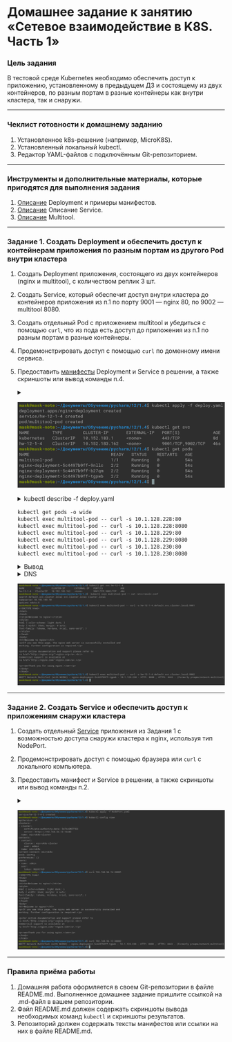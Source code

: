 # Домашнее задание к занятию «Сетевое взаимодействие в K8S. Часть 1»

### Цель задания

В тестовой среде Kubernetes необходимо обеспечить доступ к приложению, установленному в предыдущем ДЗ и состоящему из двух контейнеров, по разным портам в разные контейнеры как внутри кластера, так и снаружи.

------

### Чеклист готовности к домашнему заданию

1. Установленное k8s-решение (например, MicroK8S).
2. Установленный локальный kubectl.
3. Редактор YAML-файлов с подключённым Git-репозиторием.

------

### Инструменты и дополнительные материалы, которые пригодятся для выполнения задания

1. [Описание](https://kubernetes.io/docs/concepts/workloads/controllers/deployment/) Deployment и примеры манифестов.
2. [Описание](https://kubernetes.io/docs/concepts/services-networking/service/) Описание Service.
3. [Описание](https://github.com/wbitt/Network-MultiTool) Multitool.

------

### Задание 1. Создать Deployment и обеспечить доступ к контейнерам приложения по разным портам из другого Pod внутри кластера

1. Создать Deployment приложения, состоящего из двух контейнеров (nginx и multitool), с количеством реплик 3 шт.
2. Создать Service, который обеспечит доступ внутри кластера до контейнеров приложения из п.1 по порту 9001 — nginx 80, по 9002 — multitool 8080.
3. Создать отдельный Pod с приложением multitool и убедиться с помощью `curl`, что из пода есть доступ до приложения из п.1 по разным портам в разные контейнеры.
4. Продемонстрировать доступ с помощью `curl` по доменному имени сервиса.
5. Предоставить [манифесты](deploy.yaml) Deployment и Service в решении, а также скриншоты или вывод команды п.4.

   <details>
   <summary></summary>
   
   ```commandline
      kubectl apply -f deploy.yaml
      kubectl get svc
      kubectl get pods
   ``` 

   </details>

   ![1.1](img/1.1.png)

   <details>
   <summary>kubectl describe -f deploy.yaml</summary>

    ```commandline
    
          Name:                   nginx-deployment
    Namespace:              default
    CreationTimestamp:      Sun, 24 Sep 2023 12:19:36 +0300
    Labels:                 app=nginx
    Annotations:            deployment.kubernetes.io/revision: 1
    Selector:               app=nginx
    Replicas:               3 desired | 3 updated | 3 total | 3 available | 0 unavailable
    StrategyType:           RollingUpdate
    MinReadySeconds:        0
    RollingUpdateStrategy:  25% max unavailable, 25% max surge
    Pod Template:
      Labels:  app=nginx
      Containers:
       nginx:
        Image:        nginx:latest
        Port:         80/TCP
        Host Port:    0/TCP
        Environment:  <none>
        Mounts:       <none>
       multitool:
        Image:      wbitt/network-multitool
        Port:       8080/TCP
        Host Port:  0/TCP
        Environment:
          HTTP_PORT:   8080
          HTTPS_PORT:  8443
        Mounts:        <none>
      Volumes:         <none>
    Conditions:
      Type           Status  Reason
      ----           ------  ------
      Available      True    MinimumReplicasAvailable
      Progressing    True    NewReplicaSetAvailable
    OldReplicaSets:  <none>
    NewReplicaSet:   nginx-deployment-5c4497b9ff (3/3 replicas created)
    Events:
      Type    Reason             Age    From                   Message
      ----    ------             ----   ----                   -------
      Normal  ScalingReplicaSet  4m24s  deployment-controller  Scaled up replica set nginx-deployment-5c4497b9ff to 3
    
    
    Name:              hw-12-1-4
    Namespace:         default
    Labels:            <none>
    Annotations:       <none>
    Selector:          app=nginx
    Type:              ClusterIP
    IP Family Policy:  SingleStack
    IP Families:       IPv4
    IP:                10.152.183.162
    IPs:               10.152.183.162
    Port:              svc-nginx-http  9001/TCP
    TargetPort:        nginx-http/TCP
    Endpoints:         10.1.128.228:80,10.1.128.229:80,10.1.128.230:80
    Port:              svc-mtool-http  9002/TCP
    TargetPort:        mtool-http/TCP
    Endpoints:         10.1.128.228:8080,10.1.128.229:8080,10.1.128.230:8080
    Session Affinity:  None
    Events:            <none>
    
    
    Name:             multitool-pod
    Namespace:        default
    Priority:         0
    Service Account:  default
    Node:             microk8s/10.0.2.15
    Start Time:       Sun, 24 Sep 2023 12:19:36 +0300
    Labels:           <none>
    Annotations:      cni.projectcalico.org/containerID: 7aa79c064a23e5bd93bec5b5a9ee8f3be1f57cced4c91ae91ff128f402b5b604
                      cni.projectcalico.org/podIP: 10.1.128.231/32
                      cni.projectcalico.org/podIPs: 10.1.128.231/32
    Status:           Running
    IP:               10.1.128.231
    IPs:
      IP:  10.1.128.231
    Containers:
      pod-multitool:
        Container ID:   containerd://49a2f075541cf6a4aeabbed3c553d16618e081abeaba38d0ea586d3ddf410833
        Image:          wbitt/network-multitool
        Image ID:       docker.io/wbitt/network-multitool@sha256:d1137e87af76ee15cd0b3d4c7e2fcd111ffbd510ccd0af076fc98dddfc50a735
        Port:           <none>
        Host Port:      <none>
        State:          Running
          Started:      Sun, 24 Sep 2023 12:19:42 +0300
        Ready:          True
        Restart Count:  0
        Environment:    <none>
        Mounts:
          /var/run/secrets/kubernetes.io/serviceaccount from kube-api-access-h2fh6 (ro)
    Conditions:
      Type              Status
      Initialized       True 
      Ready             True 
      ContainersReady   True 
      PodScheduled      True 
    Volumes:
      kube-api-access-h2fh6:
        Type:                    Projected (a volume that contains injected data from multiple sources)
        TokenExpirationSeconds:  3607
        ConfigMapName:           kube-root-ca.crt
        ConfigMapOptional:       <nil>
        DownwardAPI:             true
    QoS Class:                   BestEffort
    Node-Selectors:              <none>
    Tolerations:                 node.kubernetes.io/not-ready:NoExecute op=Exists for 300s
                                 node.kubernetes.io/unreachable:NoExecute op=Exists for 300s
    Events:
      Type    Reason     Age    From               Message
      ----    ------     ----   ----               -------
      Normal  Scheduled  4m24s  default-scheduler  Successfully assigned default/multitool-pod to microk8s
      Normal  Pulling    4m23s  kubelet            Pulling image "wbitt/network-multitool"
      Normal  Pulled     4m18s  kubelet            Successfully pulled image "wbitt/network-multitool" in 1.109853103s (4.370414343s including waiting)
      Normal  Created    4m18s  kubelet            Created container pod-multitool
      Normal  Started    4m18s  kubelet            Started container pod-multitool
    
    
    ```

   </details>

   ```commandline
   kubectl get pods -o wide
   kubectl exec multitool-pod -- curl -s 10.1.128.228:80
   kubectl exec multitool-pod -- curl -s 10.1.128.228:8080
   kubectl exec multitool-pod -- curl -s 10.1.128.229:80
   kubectl exec multitool-pod -- curl -s 10.1.128.229:8080
   kubectl exec multitool-pod -- curl -s 10.1.128.230:80
   kubectl exec multitool-pod -- curl -s 10.1.128.230:8080
   ```
   
   <details>
   <summary>Вывод</summary>
   
   ![1.2](img/1.2.png)

   ```commandline
   NAME                                READY   STATUS    RESTARTS   AGE   IP             NODE       NOMINATED NODE   READINESS GATES
   multitool-pod                       1/1     Running   0          50m   10.1.128.231   microk8s   <none>           <none>
   nginx-deployment-5c4497b9ff-9nllc   2/2     Running   0          50m   10.1.128.228   microk8s   <none>           <none>
   nginx-deployment-5c4497b9ff-b27qm   2/2     Running   0          50m   10.1.128.229   microk8s   <none>           <none>
   nginx-deployment-5c4497b9ff-tgpwb   2/2     Running   0          50m   10.1.128.230   microk8s   <none>           <none>
   <!DOCTYPE html>
   <html>
   <head>
   <title>Welcome to nginx!</title>
   <style>
   html { color-scheme: light dark; }
   body { width: 35em; margin: 0 auto;
   font-family: Tahoma, Verdana, Arial, sans-serif; }
   </style>
   </head>
   <body>
   <h1>Welcome to nginx!</h1>
   <p>If you see this page, the nginx web server is successfully installed and
   working. Further configuration is required.</p>
   
   <p>For online documentation and support please refer to
   <a href="http://nginx.org/">nginx.org</a>.<br/>
   Commercial support is available at
   <a href="http://nginx.com/">nginx.com</a>.</p>
   
   <p><em>Thank you for using nginx.</em></p>
   </body>
   </html>
   WBITT Network MultiTool (with NGINX) - nginx-deployment-5c4497b9ff-9nllc - 10.1.128.228 - HTTP: 8080 , HTTPS: 8443 . (Formerly praqma/network-multitool)
   <!DOCTYPE html>
   <html>
   <head>
   <title>Welcome to nginx!</title>
   <style>
   html { color-scheme: light dark; }
   body { width: 35em; margin: 0 auto;
   font-family: Tahoma, Verdana, Arial, sans-serif; }
   </style>
   </head>
   <body>
   <h1>Welcome to nginx!</h1>
   <p>If you see this page, the nginx web server is successfully installed and
   working. Further configuration is required.</p>
   
   <p>For online documentation and support please refer to
   <a href="http://nginx.org/">nginx.org</a>.<br/>
   Commercial support is available at
   <a href="http://nginx.com/">nginx.com</a>.</p>
   
   <p><em>Thank you for using nginx.</em></p>
   </body>
   </html>
   WBITT Network MultiTool (with NGINX) - nginx-deployment-5c4497b9ff-b27qm - 10.1.128.229 - HTTP: 8080 , HTTPS: 8443 . (Formerly praqma/network-multitool)
   <!DOCTYPE html>
   <html>
   <head>
   <title>Welcome to nginx!</title>
   <style>
   html { color-scheme: light dark; }
   body { width: 35em; margin: 0 auto;
   font-family: Tahoma, Verdana, Arial, sans-serif; }
   </style>
   </head>
   <body>
   <h1>Welcome to nginx!</h1>
   <p>If you see this page, the nginx web server is successfully installed and
   working. Further configuration is required.</p>
   
   <p>For online documentation and support please refer to
   <a href="http://nginx.org/">nginx.org</a>.<br/>
   Commercial support is available at
   <a href="http://nginx.com/">nginx.com</a>.</p>
   
   <p><em>Thank you for using nginx.</em></p>
   </body>
   </html>
   WBITT Network MultiTool (with NGINX) - nginx-deployment-5c4497b9ff-tgpwb - 10.1.128.230 - HTTP: 8080 , HTTPS: 8443 . (Formerly praqma/network-multitool)
   ```

   </details>
   <details>
   <summary>DNS</summary>
   
   ```commandline
   kubectl get svc hw-12-1-4
   kubectl exec multitool-pod -- cat /etc/resolv.conf
   kubectl exec multitool-pod -- curl -s hw-12-1-4.default.svc.cluster.local:9001
   kubectl exec multitool-pod -- curl -s hw-12-1-4.default.svc.cluster.local:9002
   ```
   </details>

   ![1.3](img/1.3.png)

------

### Задание 2. Создать Service и обеспечить доступ к приложениям снаружи кластера

1. Создать отдельный [Service](NodePort.yaml) приложения из Задания 1 с возможностью доступа снаружи кластера к nginx, используя тип NodePort.
2. Продемонстрировать доступ с помощью браузера или `curl` с локального компьютера.
3. Предоставить манифест и Service в решении, а также скриншоты или вывод команды п.2.

   <details>
   <summary></summary>

   ```commandline
   kubectl apply -f NodePort.yaml
   kubectl config view 
   curl 192.168.56.12:30081
   curl 192.168.56.12:30082
   ```
   </details>   
   
   ![2](img/2.png)
   
------

### Правила приёма работы

1. Домашняя работа оформляется в своем Git-репозитории в файле README.md. Выполненное домашнее задание пришлите ссылкой на .md-файл в вашем репозитории.
2. Файл README.md должен содержать скриншоты вывода необходимых команд `kubectl` и скриншоты результатов.
3. Репозиторий должен содержать тексты манифестов или ссылки на них в файле README.md.

